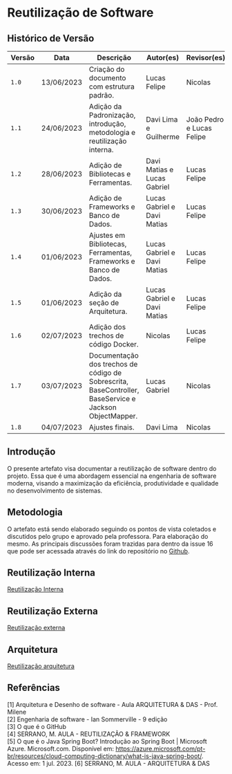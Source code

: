# Reutilização de Software

## Histórico de Versão

| Versão | Data       | Descrição                                                                                              | Autor(es)                   | Revisor(es)               |
| ------ | ---------- | ------------------------------------------------------------------------------------------------------ | --------------------------- | ------------------------- |
| `1.0`  | 13/06/2023 | Criação do documento com estrutura padrão.                                                             | Lucas Felipe                | Nicolas                   |
| `1.1`  | 24/06/2023 | Adição da Padronização, introdução, metodologia e reutilização interna.                                | Davi Lima e Guilherme       | João Pedro e Lucas Felipe |
| `1.2`  | 28/06/2023 | Adição de Bibliotecas e Ferramentas.                                                                   | Davi Matias e Lucas Gabriel | Lucas Felipe              |
| `1.3`  | 30/06/2023 | Adição de Frameworks e Banco de Dados.                                                                 | Lucas Gabriel e Davi Matias | Lucas Felipe              |
| `1.4`  | 01/06/2023 | Ajustes em Bibliotecas, Ferramentas, Frameworks e Banco de Dados.                                      | Lucas Gabriel e Davi Matias | Lucas Felipe              |
| `1.5`  | 01/06/2023 | Adição da seção de Arquitetura.                                                                        | Lucas Gabriel e Davi Matias | Lucas Felipe              |
| `1.6`  | 02/07/2023 | Adição dos trechos de código Docker.                                                                   | Nicolas                     | Lucas Felipe              |
| `1.7`  | 03/07/2023 | Documentação dos trechos de código de Sobrescrita, BaseController, BaseService e Jackson ObjectMapper. | Lucas Gabriel               | Nicolas                   |
| `1.8`  | 04/07/2023 | Ajustes finais.                                                                                        | Davi Lima                   | Nicolas                   |
    

## Introdução

O presente artefato visa documentar a reutilização de software dentro do projeto. Essa que é uma abordagem essencial na
engenharia de software moderna, visando a maximização da eficiência, produtividade e qualidade no desenvolvimento de
sistemas.

## Metodologia

O artefato está sendo elaborado seguindo os pontos de vista coletados e discutidos pelo grupo e aprovado pela
professora. Para elaboração do mesmo. As principais discussões foram trazidas para dentro da issue 16 que pode ser acessada através do link do repositório
no [Github](https://github.com/UnBArqDsw2023-1/2023.1_G5_ProjetoRiHappy/issues/16).

## Reutilização Interna

[Reutilização Interna](./interna.md ':include')

## Reutilização Externa

[Reutilização externa](./externa.md ':include')

## Arquitetura

[Reutilização arquitetura](./arquitetura.md ':include')

## Referências

[1] Arquitetura e Desenho de software - Aula ARQUITETURA & DAS - Prof. Milene <br/>
[2] Engenharia de software - Ian Sommerville - 9 edição <br/>
[3] O que é o GitHub <br/>
[4] SERRANO, M. AULA - REUTILIZAÇÃO & FRAMEWORK<br/>
[5] O que é o Java Spring Boot? Introdução ao Spring Boot | Microsoft Azure. Microsoft.com. Disponível
em: <https://azure.microsoft.com/pt-br/resources/cloud-computing-dictionary/what-is-java-spring-boot/>. Acesso em: 1
jul. 2023.
[6] SERRANO, M. AULA - ARQUITETURA & DAS<br/>
